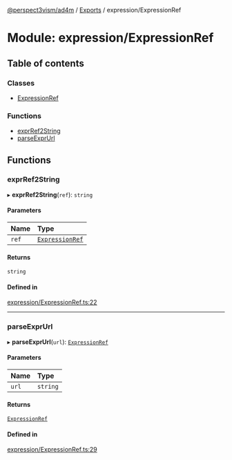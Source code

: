 [@perspect3vism/ad4m](../README.md) / [Exports](../modules.md) / expression/ExpressionRef

# Module: expression/ExpressionRef

## Table of contents

### Classes

- [ExpressionRef](../classes/expression_ExpressionRef.ExpressionRef.md)

### Functions

- [exprRef2String](expression_ExpressionRef.md#exprref2string)
- [parseExprUrl](expression_ExpressionRef.md#parseexprurl)

## Functions

### exprRef2String

▸ **exprRef2String**(`ref`): `string`

#### Parameters

| Name | Type |
| :------ | :------ |
| `ref` | [`ExpressionRef`](../classes/expression_ExpressionRef.ExpressionRef.md) |

#### Returns

`string`

#### Defined in

[expression/ExpressionRef.ts:22](https://github.com/perspect3vism/ad4m-executor/blob/5a19b63d/core/src/expression/ExpressionRef.ts#L22)

___

### parseExprUrl

▸ **parseExprUrl**(`url`): [`ExpressionRef`](../classes/expression_ExpressionRef.ExpressionRef.md)

#### Parameters

| Name | Type |
| :------ | :------ |
| `url` | `string` |

#### Returns

[`ExpressionRef`](../classes/expression_ExpressionRef.ExpressionRef.md)

#### Defined in

[expression/ExpressionRef.ts:29](https://github.com/perspect3vism/ad4m-executor/blob/5a19b63d/core/src/expression/ExpressionRef.ts#L29)
